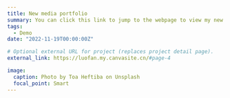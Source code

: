```yaml
---
title: New media portfolio
summary: You can click this link to jump to the webpage to view my new media portfolio.
tags:
  - Demo
date: "2022-11-19T00:00:00Z"

# Optional external URL for project (replaces project detail page).
external_link: https://luofan.my.canvasite.cn/#page-4

image:
  caption: Photo by Toa Heftiba on Unsplash
  focal_point: Smart
---
```

